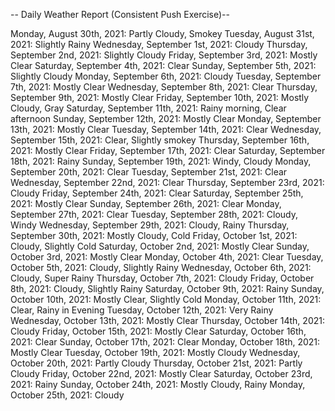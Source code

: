 -- Daily Weather Report (Consistent Push Exercise)--

Monday, August 30th, 2021: Partly Cloudy, Smokey
Tuesday, August 31st, 2021: Slightly Rainy
Wednesday, September 1st, 2021: Cloudy
Thursday, September 2nd, 2021: Slightly Cloudy
Friday, September 3rd, 2021: Mostly Clear
Saturday, September 4th, 2021: Clear
Sunday, September 5th, 2021: Slightly Cloudy
Monday, September 6th, 2021: Cloudy
Tuesday, September 7th, 2021: Mostly Clear
Wednesday, September 8th, 2021: Clear
Thursday, September 9th, 2021: Mostly Clear
Friday, September 10th, 2021: Mostly Cloudy, Gray
Saturday, September 11th, 2021: Rainy morning, Clear afternoon
Sunday, September 12th, 2021: Mostly Clear
Monday, September 13th, 2021: Mostly Clear
Tuesday, September 14th, 2021: Clear
Wednesday, September 15th, 2021: Clear, Slightly smokey
Thursday, September 16th, 2021: Mostly Clear
Friday, September 17th, 2021: Clear
Saturday, September 18th, 2021: Rainy
Sunday, September 19th, 2021: Windy, Cloudy
Monday, September 20th, 2021: Clear
Tuesday, September 21st, 2021: Clear
Wednesday, September 22nd, 2021: Clear
Thursday, September 23rd, 2021: Cloudy
Friday, September 24th, 2021: Clear
Saturday, September 25th, 2021: Mostly Clear
Sunday, September 26th, 2021: Clear
Monday, September 27th, 2021: Clear
Tuesday, September 28th, 2021: Cloudy, Windy
Wednesday, September 29th, 2021: Cloudy, Rainy
Thursday, September 30th, 2021: Mostly Cloudy, Cold
Friday, October 1st, 2021: Cloudy, Slightly Cold
Saturday, October 2nd, 2021: Mostly Clear
Sunday, October 3rd, 2021: Mostly Clear
Monday, October 4th, 2021: Clear
Tuesday, October 5th, 2021: Cloudy, Slightly Rainy
Wednesday, October 6th, 2021: Cloudy, Super Rainy
Thursday, October 7th, 2021: Cloudy
Friday, October 8th, 2021: Cloudy, Slightly Rainy
Saturday, October 9th, 2021: Rainy
Sunday, October 10th, 2021: Mostly Clear, Slightly Cold
Monday, October 11th, 2021: Clear, Rainy in Evening
Tuesday, October 12th, 2021: Very Rainy
Wednesday, October 13th, 2021: Mostly Clear
Thursday, October 14th, 2021: Cloudy
Friday, October 15th, 2021: Mostly Clear
Saturday, October 16th, 2021: Clear
Sunday, October 17th, 2021: Clear
Monday, October 18th, 2021: Mostly Clear
Tuesday, October 19th, 2021: Mostly Cloudy
Wednesday, October 20th, 2021: Partly Cloudy
Thursday, October 21st, 2021: Partly Cloudy
Friday, October 22nd, 2021: Mostly Clear
Saturday, October 23rd, 2021: Rainy
Sunday, October 24th, 2021: Mostly Cloudy, Rainy
Monday, October 25th, 2021: Cloudy





